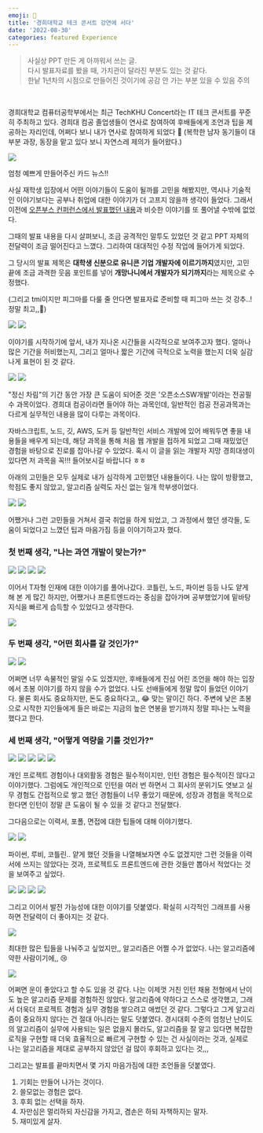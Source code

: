 ```yaml
---
emoji: 🦁
title: '경희대학교 테크 콘서트 강연에 서다'
date: '2022-08-30'
categories: featured Experience
---
```


> 사실상 PPT 만든 게 아까워서 쓰는 글.  
> 다시 발표자료를 봤을 때, 가치관이 달라진 부분도 있는 것 같다.  
> 한낱 1년차의 시점으로 만들어진 것이기에 공감 안 가는 부분 있을 수 있음 주의

&nbsp;

경희대학교 컴퓨터공학부에서는 최근 TechKHU Concert라는 IT 테크 콘서트를 꾸준히 주최하고 있다. 경희대 컴공 졸업생들이 연사로 참여하여 후배들에게 조언과 팁을 제공하는 자리인데, 어쩌다 보니 내가 연사로 참여하게 되었다 🥲 (복학한 남자 동기들이 대부분 과장, 동장을 맡고 있다 보니 자연스레 제의가 들어왔다.)

![](0.png)

엄청 예쁘게 만들어주신 카드 뉴스!!

사실 재학생 입장에서 어떤 이야기들이 도움이 될까를 고민을 해봤지만, 역시나 기술적인 이야기보다는 공부나 취업에 대한 이야기가 더 고프지 않을까 생각이 들었다. 그래서 이전에 [오픈부스 컨퍼런스에서 발표했던 내용](https://www.jeong-min.com/12-openbooth/)과 비슷한 이야기를 또 풀어낼 수밖에 없었다.

그때의 발표 내용을 다시 살펴보니, 조금 공격적인 말투도 있었던 것 같고 PPT 자체의 전달력이 조금 떨어진다고 느꼈다. 그리하여 대대적인 수정 작업에 들어가게 되었다.

그 당시의 발표 제목은 **대학생 신분으로 유니콘 기업 개발자에 이르기까지**였지만, 고민 끝에 조금 과격한 웃음 포인트를 넣어 **개망나니에서 개발자가 되기까지**라는 제목으로 수정했다.

(그리고 tmi이지만 피그마를 다룰 줄 안다면 발표자료 준비할 때 피그마 쓰는 것 강추..! 정말 최고,,🥺)

![](1.png)
![](2.png)

이야기를 시작하기에 앞서, 내가 지나온 시간들을 시각적으로 보여주고자 했다. 얼마나 많은 기간을 허비했는지, 그리고 얼마나 짧은 기간에 극적으로 노력을 했는지 더욱 실감 나게 표현이 된 것 같다.

![](3.png)
![](4.png)

"정신 차림"의 기간 동안 가장 큰 도움이 되어준 것은 '오픈소스SW개발'이라는 전공필수 과목이었다. 경희대 컴공이라면 들어야 하는 과목인데, 일반적인 컴공 전공과목과는 다르게 실무적인 내용을 많이 다루는 과목이다.

자바스크립트, 노드, 깃, AWS, 도커 등 일반적인 서비스 개발에 있어 배워두면 좋을 내용들을 배우게 되는데, 해당 과목을 통해 처음 웹 개발을 접하게 되었고 그때 재밌었던 경험을 바탕으로 진로를 잡아나갈 수 있었다. 혹시 이 글을 읽는 개발자 지망 경희대생이 있다면 저 과목을 꼭!!! 들어보시길 바랍니다 ㅎㅎ

아래의 고민들은 모두 실제로 내가 심각하게 고민했던 내용들이다. 나는 많이 방황했고, 학점도 좋지 않았고, 알고리즘 실력도 자신 없는 일개 학부생이었다.

![](5.png)
![](6.png)

어쨌거나 그런 고민들을 거쳐서 결국 취업을 하게 되었고, 그 과정에서 했던 생각들, 도움이 되었다고 느꼈던 팁과 마음가짐 등을 이야기하고자 했다.

### 첫 번째 생각, "나는 과연 개발이 맞는가?"

![](7.png)
![](8.png)
![](9.png)
![](10.png)

이어서 T자형 인재에 대한 이야기를 풀어나갔다. 코틀린, 노드, 파이썬 등등 나도 얕게 해 본 게 많긴 하지만, 어쨌거나 프론트엔드라는 중심을 잡아가며 공부했었기에 밑바탕 지식을 빠르게 습득할 수 있었다고 생각한다.

![](11.png)

### 두 번째 생각, "어떤 회사를 갈 것인가?"

![](12.png)
![](13.png)

어쩌면 너무 속물적인 말일 수도 있겠지만, 후배들에게 진심 어린 조언을 해야 하는 입장에서 초봉 이야기를 하지 않을 수가 없었다. 나도 선배들에게 정말 많이 들었던 이야기다. 물론 회사도 중요하지만, 돈도 중요하다고,, 😂 맞는 말이긴 하다. 주변에 낮은 초봉으로 시작한 지인들에게 들은 바로는 지금의 높은 연봉을 받기까지 정말 피나는 노력을 했다고 한다.


### 세 번째 생각, "어떻게 역량을 기를 것인가?"

![](14.png)
![](15.png)
![](16.png)
![](17.png)
![](18.png)

개인 프로젝트 경험이나 대외활동 경험은 필수적이지만, 인턴 경험은 필수적이진 않다고 이야기했다. 그럼에도 개인적으로 인턴을 여러 번 하면서 그 회사의 분위기도 엿보고 실무 경험도 간접적으로 쌓고 했던 경험들이 너무 좋았기 때문에, 성장과 경험을 목적으로 한다면 인턴이 정말 큰 도움이 될 수 있을 것 같다고 전달했다.

그다음으로는 이력서, 포폴, 면접에 대한 팁들에 대해 이야기했다.

![](19.png)
![](20.png)

파이썬, 루비, 코틀린.. 얕게 했던 것들을 나열해보자면 수도 없겠지만 그런 것들을 이력서에 쓰지는 않았다는 것과, 프로젝트도 프론트엔드에 관한 것들만 뽑아서 적었다는 것을 보여주고 싶었다.

![](21.png)
![](22.png)
![](23.png)
![](24.png)

그리고 이어서 발전 가능성에 대한 이야기를 덧붙였다. 확실히 시각적인 그래프를 사용하면 전달력이 더 좋아지는 것 같다.

![](25.png)

최대한 많은 팁들을 나눠주고 싶었지만,, 알고리즘은 어쩔 수가 없었다. 나는 알고리즘에 약한 사람이기에,, 😢

![](26.png)

어쩌면 운이 좋았다고 할 수도 있을 것 같다. 나는 이제껏 거친 인턴 채용 전형에서 난이도 높은 알고리즘 문제를 경험하진 않았다. 알고리즘에 약하다고 스스로 생각했고, 그래서 더욱더 프로젝트 경험과 실무 경험을 쌓으려고 애썼던 것 같다. 그렇다고 그게 알고리즘이 중요하지 않다는 건 절대 아니라는 말도 덧붙였다. 경시대회 수준의 엄청난 난이도의 알고리즘이 실무에 사용되는 일은 없을지 몰라도, 알고리즘을 잘 알고 있다면 복잡한 로직을 구현할 때 더욱 효율적으로 빠르게 구현할 수 있는 건 사실이라는 것과, 실제로 나는 알고리즘을 제대로 공부하지 않았던 걸 많이 후회하고 있다는 것,,,

그리고는 발표를 끝마치면서 몇 가지 마음가짐에 대한 조언들을 덧붙였다.

1. 기회는 만들어 나가는 것이다.
2. 쓸모없는 경험은 없다.
3. 후회 없는 선택을 하자.
4. 자만심은 멀리하되 자신감을 가지고, 겸손은 하되 자책하지는 말자.
5. 재미있게 살자.

```toc
```